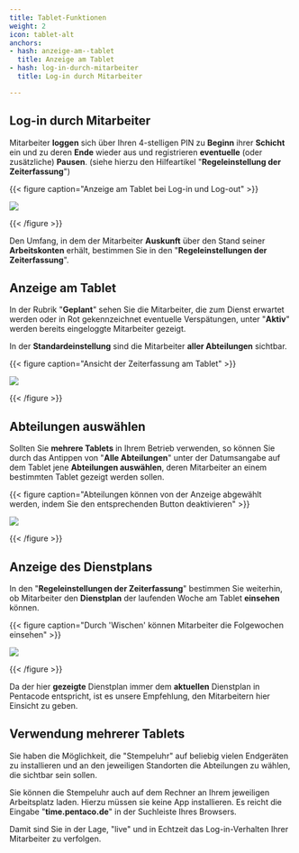 ```yaml
---
title: Tablet-Funktionen
weight: 2
icon: tablet-alt
anchors:
- hash: anzeige-am--tablet
  title: Anzeige am Tablet
- hash: log-in-durch-mitarbeiter
  title: Log-in durch Mitarbeiter

---
```

## Log-in durch Mitarbeiter

Mitarbeiter **loggen** sich über Ihren 4-stelligen PIN zu **Beginn** ihrer **Schicht** ein und zu deren **Ende** wieder aus und registrieren **eventuelle** (oder zusätzliche) **Pausen**. (siehe hierzu den Hilfeartikel "**Regeleinstellung der Zeiterfassung**")

{{< figure caption="Anzeige am Tablet bei Log-in und Log-out" >}}

![](https://d33v4339jhl8k0.cloudfront.net/docs/assets/5dd29b3f04286364bc91dcd3/images/5ead8942042863474d1a0800/file-LTCXcUjk4F.png)

{{< /figure >}}

Den Umfang, in dem der Mitarbeiter **Auskunft** über den Stand seiner **Arbeitskonten** erhält, bestimmen Sie in den "**Regeleinstellungen der Zeiterfassung**".

## Anzeige am Tablet

In der Rubrik "**Geplant**" sehen Sie die Mitarbeiter, die zum Dienst erwartet werden oder in Rot gekennzeichnet eventuelle Verspätungen, unter "**Aktiv**" werden bereits eingeloggte Mitarbeiter gezeigt.

In der **Standardeinstellung** sind die Mitarbeiter **aller Abteilungen** sichtbar.

{{< figure caption="Ansicht der Zeiterfassung am Tablet" >}}

![](https://d33v4339jhl8k0.cloudfront.net/docs/assets/5dd29b3f04286364bc91dcd3/images/5ead8ae5042863474d1a080b/file-71Bbk35Nqw.png)

{{< /figure >}}

## Abteilungen auswählen

Sollten Sie **mehrere Tablets** in Ihrem Betrieb verwenden, so können Sie durch das Antippen von "**Alle Abteilungen**" unter der Datumsangabe auf dem Tablet jene **Abteilungen auswählen**, deren Mitarbeiter an einem bestimmten Tablet gezeigt werden sollen.

{{< figure caption="Abteilungen können von der Anzeige abgewählt werden, indem Sie den entsprechenden Button deaktivieren" >}}

![](https://d33v4339jhl8k0.cloudfront.net/docs/assets/5dd29b3f04286364bc91dcd3/images/5ead8bb2042863474d1a080d/file-g9rRjVw07R.png)

{{< /figure >}}

## Anzeige des Dienstplans

In den "**Regeleinstellungen der Zeiterfassung**" bestimmen Sie weiterhin, ob Mitarbeiter den **Dienstplan** der laufenden Woche am Tablet **einsehen** können.

{{< figure caption="Durch 'Wischen' können Mitarbeiter die Folgewochen einsehen" >}}

![](https://d33v4339jhl8k0.cloudfront.net/docs/assets/5dd29b3f04286364bc91dcd3/images/5eafde692c7d3a5ea54a635b/file-jUBk5QsBXy.png)

{{< /figure >}}

Da der hier **gezeigte** Dienstplan immer dem **aktuellen** Dienstplan in Pentacode entspricht, ist es unsere Empfehlung, den Mitarbeitern hier Einsicht zu geben.

## Verwendung mehrerer Tablets

Sie haben die Möglichkeit, die "Stempeluhr" auf beliebig vielen Endgeräten zu installieren und an den jeweiligen Standorten die Abteilungen zu wählen, die sichtbar sein sollen.

Sie können die Stempeluhr auch auf dem Rechner an Ihrem jeweiligen Arbeitsplatz laden. Hierzu müssen sie keine App installieren. Es reicht die Eingabe "**time.pentaco.de**" in der Suchleiste Ihres Browsers.

Damit sind Sie in der Lage, "live" und in Echtzeit das Log-in-Verhalten Ihrer Mitarbeiter zu verfolgen.